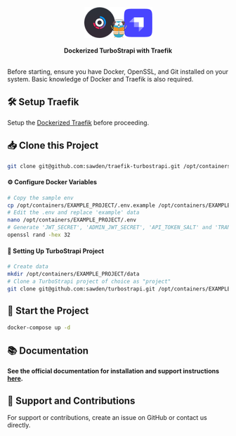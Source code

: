 <div align="center">
    <a href="https://turbostrapi.vercel.app/">
        <img height="70" src="./logo.png" />
    </a>
    <br />
    <br />
    <strong>Dockerized TurboStrapi with Traefik</strong>
    <br />
    <br />
</div>

Before starting, ensure you have Docker, OpenSSL, and Git installed on your system. Basic knowledge of Docker and Traefik is also required.

## 🛠️ Setup Traefik

Setup the [Dockerized Traefik](https://github.com/sawden/traefik-base) before proceeding.

## 📥 Clone this Project

```bash
git clone git@github.com:sawden/traefik-turbostrapi.git /opt/containers/EXAMPLE_PROJECT
```

#### ⚙️ Configure Docker Variables

```bash
# Copy the sample env
cp /opt/containers/EXAMPLE_PROJECT/.env.example /opt/containers/EXAMPLE_PROJECT/.env
# Edit the .env and replace 'example' data
nano /opt/containers/EXAMPLE_PROJECT/.env
# Generate 'JWT_SECRET', 'ADMIN_JWT_SECRET', 'API_TOKEN_SALT' and 'TRANSFER_TOKEN_SALT' with
openssl rand -hex 32
```

#### 📂 Setting Up TurboStrapi Project

```bash
# Create data
mkdir /opt/containers/EXAMPLE_PROJECT/data
# Clone a TurboStrapi project of choice as "project"
git clone git@github.com:sawden/turbostrapi.git /opt/containers/EXAMPLE_PROJECT/data/project
```

## 🚀 Start the Project

```bash
docker-compose up -d
```

## 📚 Documentation

<strong>See the official documentation for installation and support instructions [here](https://turbostrapi.vercel.app/deployment#traefik).</strong>

## 💬 Support and Contributions

For support or contributions, create an issue on GitHub or contact us directly.